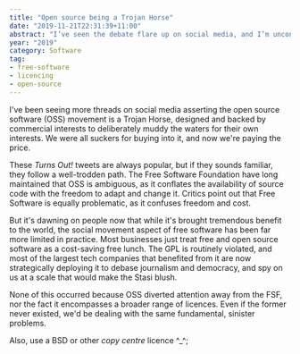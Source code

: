```yaml
---
title: "Open source being a Trojan Horse"
date: "2019-11-21T22:31:39+11:00"
abstract: "I’ve seen the debate flare up on social media, and I’m unconvinced."
year: "2019"
category: Software
tag:
- free-software
- licencing
- open-source
---
```

I've been seeing more threads on social media asserting the open source software (OSS) movement is a Trojan Horse, designed and backed by commercial interests to deliberately muddy the waters for their own interests. We were all suckers for buying into it, and now we're paying the price.

These *Turns Out!* tweets are always popular, but if they sounds familiar, they follow a well-trodden path. The Free Software Foundation have long maintained that OSS is ambiguous, as it conflates the availability of source code with the freedom to adapt and change it. Critics point out that Free Software is equally problematic, as it confuses freedom and cost.

But it's dawning on people now that while it's brought tremendous benefit to the world, the social movement aspect of free software has been far more limited in practice. Most businesses just treat free and open source software as a cost-saving free lunch. The GPL is routinely violated, and most of the largest tech companies that benefited from it are now strategically deploying it to debase journalism and democracy, and spy on us at a scale that would make the Stasi blush.

None of this occurred because OSS diverted attention away from the FSF, nor the fact it encompasses a broader range of licences. Even if the former never existed, we'd be dealing with the same fundamental, sinister problems.

Also, use a BSD or other *copy centre* licence ^_^;

